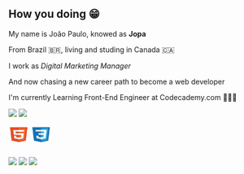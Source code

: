 ## How you doing 😁
My name is João Paulo, knowed as **Jopa**

From Brazil 🇧🇷, living and studing in Canada 🇨🇦

I work as _Digital Marketing Manager_

And now chasing a new career path to become a web developer

I'm currently Learning Front-End Engineer at Codecademy.com 👨🏻‍💻

<div display="inline-box>
  <a href="https://github.com/jopacorrea">
  <img height="140em" src="https://github-readme-stats.vercel.app/api?username=jopacorrea&show_icons=true&theme=ayu-mirage&include_all_commits=true&count_private=true"/>
  <img height="140em" src="https://github-readme-stats.vercel.app/api/top-langs/?username=jopacorrea&layout=compact&langs_count=7&theme=ayu-mirage"/>
</div>

<div style="display: inline_block"><br>
  <img align="center" alt="Jopa-HTML" height="30" width="40" src="https://raw.githubusercontent.com/devicons/devicon/master/icons/html5/html5-original.svg">
  <img align="center" alt="Jopa-CSS" height="30" width="40" src="https://raw.githubusercontent.com/devicons/devicon/master/icons/css3/css3-original.svg">
</div>
 
  ##
 
<div> 
  <a href="https://www.instagram.com/jopacorrea/" target="_blank"><img src="https://img.shields.io/badge/-Instagram-%23E4405F?style=for-the-badge&logo=instagram&logoColor=white" target="_blank"></a>
  <a href="https://www.linkedin.com/in/joaopaulo-correa/" target="_blank"><img src="https://img.shields.io/badge/-LinkedIn-%230077B5?style=for-the-badge&logo=linkedin&logoColor=white" target="_blank"></a>   
  <a href = "mailto:jopa.correa27@gmail.com"><img src="https://img.shields.io/badge/-Gmail-%23333?style=for-the-badge&logo=gmail&logoColor=white" target="_blank"></a>
 

</div>
